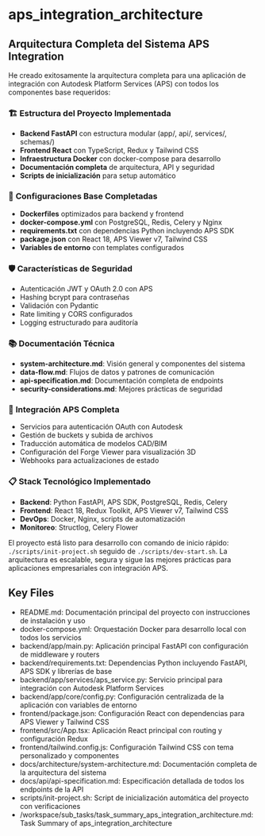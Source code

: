 # aps_integration_architecture

## Arquitectura Completa del Sistema APS Integration

He creado exitosamente la arquitectura completa para una aplicación de integración con Autodesk Platform Services (APS) con todos los componentes base requeridos:

### 🏗️ **Estructura del Proyecto Implementada**
- **Backend FastAPI** con estructura modular (app/, api/, services/, schemas/)
- **Frontend React** con TypeScript, Redux y Tailwind CSS
- **Infraestructura Docker** con docker-compose para desarrollo
- **Documentación completa** de arquitectura, API y seguridad
- **Scripts de inicialización** para setup automático

### 🔧 **Configuraciones Base Completadas**
- **Dockerfiles** optimizados para backend y frontend
- **docker-compose.yml** con PostgreSQL, Redis, Celery y Nginx
- **requirements.txt** con dependencias Python incluyendo APS SDK
- **package.json** con React 18, APS Viewer v7, Tailwind CSS
- **Variables de entorno** con templates configurados

### 🛡️ **Características de Seguridad**
- Autenticación JWT y OAuth 2.0 con APS
- Hashing bcrypt para contraseñas
- Validación con Pydantic
- Rate limiting y CORS configurados
- Logging estructurado para auditoría

### 📚 **Documentación Técnica**
- **system-architecture.md**: Visión general y componentes del sistema
- **data-flow.md**: Flujos de datos y patrones de comunicación
- **api-specification.md**: Documentación completa de endpoints
- **security-considerations.md**: Mejores prácticas de seguridad

### 🚀 **Integración APS Completa**
- Servicios para autenticación OAuth con Autodesk
- Gestión de buckets y subida de archivos
- Traducción automática de modelos CAD/BIM
- Configuración del Forge Viewer para visualización 3D
- Webhooks para actualizaciones de estado

### 📋 **Stack Tecnológico Implementado**
- **Backend**: Python FastAPI, APS SDK, PostgreSQL, Redis, Celery
- **Frontend**: React 18, Redux Toolkit, APS Viewer v7, Tailwind CSS
- **DevOps**: Docker, Nginx, scripts de automatización
- **Monitoreo**: Structlog, Celery Flower

El proyecto está listo para desarrollo con comando de inicio rápido: `./scripts/init-project.sh` seguido de `./scripts/dev-start.sh`. La arquitectura es escalable, segura y sigue las mejores prácticas para aplicaciones empresariales con integración APS. 

 ## Key Files

- README.md: Documentación principal del proyecto con instrucciones de instalación y uso
- docker-compose.yml: Orquestación Docker para desarrollo local con todos los servicios
- backend/app/main.py: Aplicación principal FastAPI con configuración de middleware y routers
- backend/requirements.txt: Dependencias Python incluyendo FastAPI, APS SDK y librerías de base
- backend/app/services/aps_service.py: Servicio principal para integración con Autodesk Platform Services
- backend/app/core/config.py: Configuración centralizada de la aplicación con variables de entorno
- frontend/package.json: Configuración React con dependencias para APS Viewer y Tailwind CSS
- frontend/src/App.tsx: Aplicación React principal con routing y configuración Redux
- frontend/tailwind.config.js: Configuración Tailwind CSS con tema personalizado y componentes
- docs/architecture/system-architecture.md: Documentación completa de la arquitectura del sistema
- docs/api/api-specification.md: Especificación detallada de todos los endpoints de la API
- scripts/init-project.sh: Script de inicialización automática del proyecto con verificaciones
- /workspace/sub_tasks/task_summary_aps_integration_architecture.md: Task Summary of aps_integration_architecture
